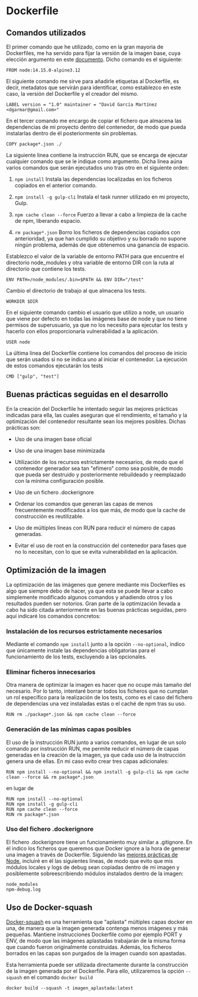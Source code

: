 # Dockerfile

## Comandos utilizados

El primer comando que he utilizado, como en la gran mayoria de Dockerfiles, me ha servido para fijar la versión de la imagen base, cuya elección argumento en este [documento](). Dicho comando es el siguiente:

`FROM node:14.15.0-alpine3.12`

El siguiente comando me sirve para añadirle etiquetas al Dockerfile, es decir, metadatos que servirán para identificar, como establezco en este caso, la versión del Dockerfile y el creador del mismo.

`LABEL version = "1.0" maintainer = "David García Martínez <dgarmar@gmail.com>"`

En el tercer comando me encargo de copiar el fichero que almacena las dependencias de mi proyecto dentro del contenedor, de modo que pueda instalarlas dentro de él posteriormente sin problemas. 

`COPY package*.json ./`

La siguiente linea contiene la instrucción RUN, que se encarga de ejecutar cualquier comando que se le indique como argumento. Dicha linea aúna varios comandos que serán ejecutados uno tras otro en el siguiente orden:

1. `npm install` Instala las dependencias localizadas en los ficheros copiados en el anterior comando.

2. `npm install -g gulp-cli` Instala el task runner utilizado en mi proyecto, Gulp.

3. `npm cache clean --force` Fuerzo a llevar a cabo a limpieza de la cache de npm, liberando espacio.

4. `rm package*.json` Borro los ficheros de dependencias copiados con anterioridad, ya que han cumplido su objetivo y su borrado no supone ningún problema, además de que obtenemos una ganancia de espacio.

Establezco el valor de la variable de entorno PATH para que encuentre el directorio node_modules y otra variable de entorno DIR con la ruta al directorio que contiene los tests. 

`ENV PATH=/node_modules/.bin=$PATH && ENV DIR="/test"`

Cambio el directorio de trabajo al que almacena los tests.

`WORKDIR $DIR`

En el siguiente comando cambio el usuario que utilizo a node, un usuario que viene por defecto en todas las imágenes base de node y que no tiene permisos de superusuario, ya que no los necesito para ejecutar los tests y hacerlo con ellos proporcionaría vulnerabilidad a la aplicación.

`USER node`

La última linea del Dockerfile contiene los comandos del proceso de inicio que serán usados si no se indica uno al iniciar el contenedor. La ejecución de estos comandos ejecutarán los tests

`CMD ["gulp", "test"]`

## Buenas prácticas seguidas en el desarrollo

En la creación del Dockerfile he intentado seguir las mejores prácticas indicadas para ella, las cuales aseguran que el rendimiento, el tamaño y la optimización del contenedor resultante sean los mejores posibles. Dichas prácticas son:

- Uso de una imagen base oficial

- Uso de una imagen base minimizada

- Utilización de los recursos estrictamente necesarios, de modo que el contenedor generador sea tan "efímero" como sea posible, de modo que pueda ser destruido y posteriormente rebuildeado y reemplazado con la mínima configuración posible.

- Uso de un fichero .dockerignore

- Ordenar los comandos que generan las capas de menos frecuentemente modificados a los que más, de modo que la cache de construcción es reutilizable.

- Uso de múltiples lineas con RUN para reducir el número de capas generadas.

- Evitar el uso de root en la construcción del contenedor para fases que no lo necesitan, con lo que se evita vulnerabilidad en la aplicación.

## Optimización de la imagen

La optimización de las imágenes que genere mediante mis Dockerfiles es algo que siempre debo de hacer, ya que esta se puede llevar a cabo simplemente modificado algunos comandos y añadiendo otros y los resultados pueden ser notorios. Gran parte de la optimización llevada a cabo ha sido citada anteriormente en las buenas prácticas seguidas, pero aquí indicaré los comandos concretos:

### Instalación de los recursos estrictamente necesarios

Mediante el comando `npm install` junto a la opción `--no-optional`, indico que únicamente instale las dependencias obligatorias para el funcionamiento de los tests, excluyendo a las opcionales. 

### Eliminar ficheros innecesarios

Otra manera de optimizar la imagen es hacer que no ocupe más tamaño del necesario. Por lo tanto, intentaré borrar todos los ficheros que no cumplan un rol específico para la realización de los tests, como es el caso del fichero de dependencias una vez instaladas estas o el caché de npm tras su uso.

`RUN rm ./package*.json && npm cache clean --force`

### Generación de las mínimas capas posibles

El uso de ĺa instrucción RUN junto a varios comandos, en lugar de un solo comando por instrucción RUN, me permite reducir el número de capas generadas en la creación de la imagen, ya que cada uso de la instrucción genera una de ellas. En mi caso evito crear tres capas adicionales:

`RUN npm install --no-optional && npm install -g gulp-cli && npm cache clean --force && rm package*.json`

en lugar de

`RUN npm install --no-optional`\
`RUN npm install -g gulp-cli`\
`RUN npm cache clean --force`\
`RUN rm package*.json`

### Uso del fichero .dockerignore

El fichero .dockerignore tiene un funcionamiento muy similar a .gitignore. En él indico los ficheros que queremos que Docker ignore a la hora de generar una imagen a través de Dockerfile. Siguiendo las [mejores prácticas de Node](https://nodejs.org/en/docs/guides/nodejs-docker-webapp/), incluiré en él las siguientes lineas, de modo que evito que mis módulos locales y logs de debug sean copiadas dentro de mi imagen y posiblemente sobreescribiendo módulos instalados dentro de la imagen:

`node_modules`\
`npm-debug.log`

## Uso de Docker-squash

[Docker-squash](https://github.com/jwilder/docker-squash) es una herramienta que "aplasta" múltiples capas docker en una, de manera que la imagen generada contenga menos imágenes y más pequeñas. Mantiene instrucciones Dockerfile como por ejemplo PORT y ENV, de modo que las imágenes aplastadas trabajarán de la misma forma que cuando fueron originalmente construidas. Además, los ficheros borrados en las capas son purgados de la imagen cuando son apastadas.

Esta herramienta puede ser utilizada directamente durante la construcción de la imagen generada por el Dockerfile. Para ello, utilizaremos la opción `--squash` en el comando `docker build`

`docker build --squash -t imagen_aplastada:latest`






 

